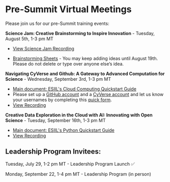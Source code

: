 # Pre-Summit Virtual Meetings

Please join us for our pre-Summit training events:

**Science Jam: Creative Brainstorming to Inspire Innovation** - Tuesday, August 5th, 1-3 pm MT 

- [View Science Jam Recording](https://o365coloradoedu.sharepoint.com/:v:/s/CIRES-ESIIL/EaoXm3tJQXNKtfuT739q8-MBUsGtu6KQhdxOacLn4Ncf5w?e=d02pkQ)

- [Brainstorming Sheets](https://drive.google.com/drive/folders/1wUEIIDvpyfN7ZSsaT-0M59V2Ph07TT8c?usp=drive_link) - You may keep adding ideas until August 19th. Please do not delete or type over anyone else’s idea.

**Navigating CyVerse and Github: A Gateway to Advanced Computation for Science** - Wednesday, September 3rd, 1-3 pm MT

- [Main document: ESIIL's Cloud Computing Quickstart Guide](https://cu-esiil.github.io/home/quickstart/cloud/)
- Please set up a [GitHub account](https://github.com/) and a [CyVerse account](https://user.cyverse.org/signup) and let us know your usernames by completing this [quick form](https://docs.google.com/forms/d/e/1FAIpQLSccCdVt3RmCvHXBRrg1n8gYKiw5QUuOMezvhGs5fr9CGkcTjA/viewform?usp=dialog).
- [View Recording](https://o365coloradoedu.sharepoint.com/:v:/s/CIRES-ESIIL/EfEseb74YPhAvfYF722zOOIB4uwmexZqyqHe6F2jDQPYVQ?e=vhDP3G)
  
**Creative Data Exploration in the Cloud with AI: Innovating with Open Science** - Tuesday, September 16th, 1-3 pm MT

- [Main document: ESIIL's Python Quickstart Guide](https://cu-esiil.github.io/home/quickstart/python/)
- [View Recording](https://o365coloradoedu.sharepoint.com/:v:/s/CIRES-ESIIL/EcfZ8_WUEuxOk3vk0ydZ6O8BLEG4c2Lw5lWw4Azh5pfouQ?e=rIvKfL)


## Leadership Program Invitees:

Tuesday, July 29, 1-2 pm MT - Leadership Program Launch ✅

Monday, September 22, 1-4 pm MT - Leadership Program (in person)
